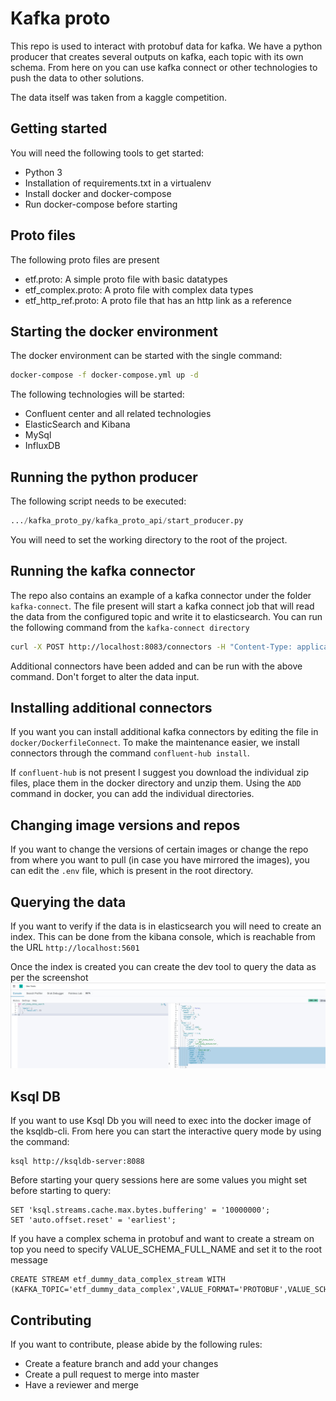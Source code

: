 # Kafka proto 
This repo is used to interact with protobuf data for kafka.
We have a python producer that creates several outputs on kafka, each topic with its own schema.
From here on you can use kafka connect or other technologies to push the data to other solutions.

The data itself was taken from a kaggle competition.

## Getting started
You will need the following tools to get started:
* Python 3
* Installation of requirements.txt in a virtualenv
* Install docker and docker-compose
* Run docker-compose before starting

## Proto files
The following proto files are present
* etf.proto: A simple proto file with basic datatypes
* etf_complex.proto: A proto file with complex data types
* etf_http_ref.proto: A proto file that has an http link as a reference

## Starting the docker environment
The docker environment can be started with the single command:
```bash
docker-compose -f docker-compose.yml up -d
```

The following technologies will be started:
* Confluent center and all related technologies
* ElasticSearch and Kibana
* MySql
* InfluxDB

## Running the python producer
The following script needs to be executed:
```python
.../kafka_proto_py/kafka_proto_api/start_producer.py
```
You will need to set the working directory to the root of the project. 

## Running the kafka connector
The repo also contains an example of a kafka connector under the folder `kafka-connect`.
The file present will start a kafka connect job that will read the data from the configured topic and write it to 
elasticsearch.
You can run the following command from the `kafka-connect directory`
```bash
curl -X POST http://localhost:8083/connectors -H "Content-Type: application/json" -d '@etf-2-elk.json'
```
Additional connectors have been added and can be run with the above command. Don't forget to alter the data input.

## Installing additional connectors
If you want you can install additional kafka connectors by editing the file in `docker/DockerfileConnect`.
To make the maintenance easier, we install connectors through the command `confluent-hub install`.

If `confluent-hub` is not present I suggest you download the individual zip files, place them in the docker directory
and unzip them. Using the `ADD` command in docker, you can add the individual directories.

## Changing image versions and repos
If you want to change the versions of certain images or change the repo from where you want to pull (in case you have mirrored
the images), you can edit the `.env` file, which is present in the root directory.

## Querying the data 
If you want to verify if the data is in elasticsearch you will need to create an index. This can be done from the 
kibana console, which is reachable from the URL `http://localhost:5601`

Once the index is created you can create the dev tool to query the data as per the screenshot
![screenshot](docu_img/elasticsearch_index.JPG)

## Ksql DB
If you want to use Ksql Db you will need to exec into the docker image of the ksqldb-cli.
From here you can start the interactive query mode by using the command:
```commandline
ksql http://ksqldb-server:8088
```

Before starting your query sessions here are some values you might set before starting to query:
```
SET 'ksql.streams.cache.max.bytes.buffering' = '10000000';
SET 'auto.offset.reset' = 'earliest';
```

If you have a complex schema in protobuf and want to create a stream on top you need to specify VALUE_SCHEMA_FULL_NAME and set it to the root message
```
CREATE STREAM etf_dummy_data_complex_stream WITH (KAFKA_TOPIC='etf_dummy_data_complex',VALUE_FORMAT='PROTOBUF',VALUE_SCHEMA_FULL_NAME='etf_complex');
```

## Contributing
If you want to contribute, please abide by the following rules:
* Create a feature branch and add your changes
* Create a pull request to merge into master
* Have a reviewer and merge
